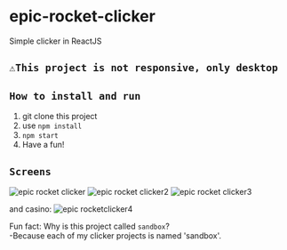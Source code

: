 # epic-rocket-clicker
Simple clicker in ReactJS


## `⚠️This project is not responsive, only desktop`

## `How to install and run`

1) git clone this project
2) use `npm install`
3) `npm start`
4) Have a fun!


## `Screens` 




![epic rocket clicker](https://user-images.githubusercontent.com/96081508/185475349-7db98d73-7e00-42a6-aa0e-32a24de62a9c.png)
![epic rocket clicker2](https://user-images.githubusercontent.com/96081508/185475365-eb66f140-0d47-4ab4-84e3-e5dd4849672b.png)
![epic rocket clicker3](https://user-images.githubusercontent.com/96081508/185475373-45643288-7d49-42d5-8979-62ceb8de65a6.png)

and casino: 
![epic rocketclicker4](https://user-images.githubusercontent.com/96081508/185475426-1ff4ace6-5829-4628-a03c-e2c12f9b96ba.png)



Fun fact:
Why is this project called `sandbox`?\
-Because each of my clicker projects is named 'sandbox'.

